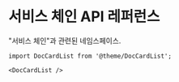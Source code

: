 # 서비스 체인 API 레퍼런스

"서비스 체인"과 관련된 네임스페이스.

```mdx-code-block
import DocCardList from '@theme/DocCardList';

<DocCardList />
```